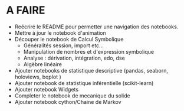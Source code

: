 # A FAIRE

- Reécrire le README pour permetter une navigation des notebooks.
- Mettre à jour le notebook d'animation
- Découper le notebook de Calcul Symbolique
    - Généralités session, import etc...
    - Manipulation de nombres et d'expression symbolique
    - Analyse : dérivation, intégration, edo, dse
    - Algèbre linéaire
- Ajouter notebooks de statistique descriptive (pandas, seaborn, holoviews, bqplot )
- Ajouter notebook de statistique inférentielle (scikit-learn)
- Ajouter notebook Widgets
- Completer le notebook de mecanique du solide
- Ajouter notebook cython/Chaine de Markov

